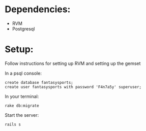 
# Dependencies:
* RVM
* Postgresql

# Setup:

Follow instructions for setting up RVM and setting up the gemset

In a psql console:
```
create database fantasysports;
create user fantasysports with password 'F4n7a5y' superuser;
```

In your terminal:
```
rake db:migrate
```

Start the server:
```
rails s
```
